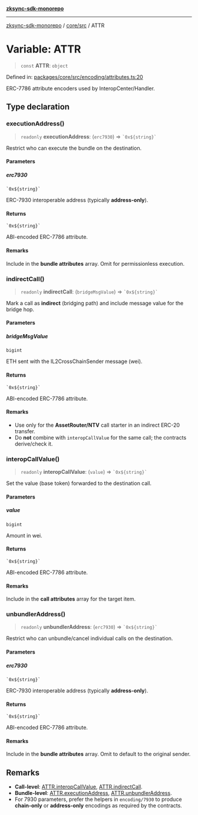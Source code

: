 [**zksync-sdk-monorepo**](../../../README.md)

***

[zksync-sdk-monorepo](../../../README.md) / [core/src](../README.md) / ATTR

# Variable: ATTR

> `const` **ATTR**: `object`

Defined in: [packages/core/src/encoding/attributes.ts:20](https://github.com/dutterbutter/zksync-sdk/blob/128d557933eb10f01edd78c0b3392137ca480daf/packages/core/src/encoding/attributes.ts#L20)

ERC-7786 attribute encoders used by InteropCenter/Handler.

## Type declaration

### executionAddress()

> `readonly` **executionAddress**: (`erc7930`) => `` `0x${string}` ``

Restrict who can execute the bundle on the destination.

#### Parameters

##### erc7930

`` `0x${string}` ``

ERC-7930 interoperable address (typically **address-only**).

#### Returns

`` `0x${string}` ``

ABI-encoded ERC-7786 attribute.

#### Remarks

Include in the **bundle attributes** array. Omit for permissionless execution.

### indirectCall()

> `readonly` **indirectCall**: (`bridgeMsgValue`) => `` `0x${string}` ``

Mark a call as **indirect** (bridging path) and include message value for the bridge hop.

#### Parameters

##### bridgeMsgValue

`bigint`

ETH sent with the IL2CrossChainSender message (wei).

#### Returns

`` `0x${string}` ``

ABI-encoded ERC-7786 attribute.

#### Remarks

- Use only for the **AssetRouter/NTV** call starter in an indirect ERC-20 transfer.
- Do **not** combine with `interopCallValue` for the same call; the contracts derive/check it.

### interopCallValue()

> `readonly` **interopCallValue**: (`value`) => `` `0x${string}` ``

Set the value (base token) forwarded to the destination call.

#### Parameters

##### value

`bigint`

Amount in wei.

#### Returns

`` `0x${string}` ``

ABI-encoded ERC-7786 attribute.

#### Remarks

Include in the **call attributes** array for the target item.

### unbundlerAddress()

> `readonly` **unbundlerAddress**: (`erc7930`) => `` `0x${string}` ``

Restrict who can unbundle/cancel individual calls on the destination.

#### Parameters

##### erc7930

`` `0x${string}` ``

ERC-7930 interoperable address (typically **address-only**).

#### Returns

`` `0x${string}` ``

ABI-encoded ERC-7786 attribute.

#### Remarks

Include in the **bundle attributes** array. Omit to default to the original sender.

## Remarks

- **Call-level**: [ATTR.interopCallValue](#interopcallvalue), [ATTR.indirectCall](#indirectcall).
- **Bundle-level**: [ATTR.executionAddress](#executionaddress), [ATTR.unbundlerAddress](#unbundleraddress).
- For 7930 parameters, prefer the helpers in `encoding/7930` to produce **chain-only**
  or **address-only** encodings as required by the contracts.
